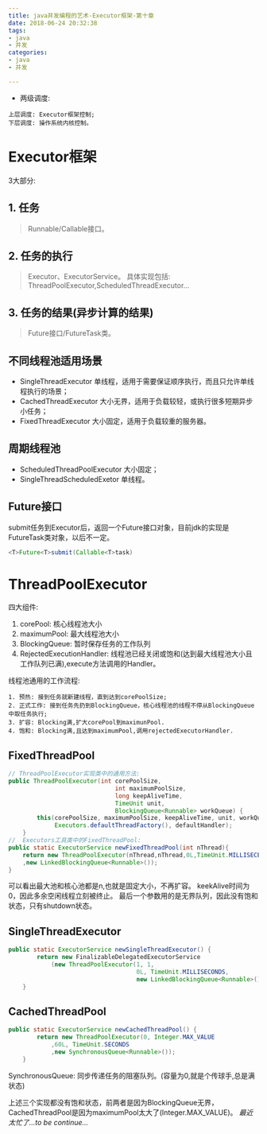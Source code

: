 ```yaml
---
title: java并发编程的艺术-Executor框架-第十章
date: 2018-06-24 20:32:38
tags: 
- java
- 并发
categories:
- java
- 并发

---
```



- 两级调度:
```
上层调度: Executor框架控制;
下层调度: 操作系统内核控制。
```

# Executor框架
3大部分:
## 1. 任务
> Runnable/Callable接口。

## 2. 任务的执行
> Executor、ExecutorService。
具体实现包括: ThreadPoolExecutor,ScheduledThreadExecutor...

## 3. 任务的结果(异步计算的结果)
> Future接口/FutureTask类。

## 不同线程池适用场景
- SingleThreadExecutor
单线程，适用于需要保证顺序执行，而且只允许单线程执行的场景；
- CachedThreadExecutor
大小无界，适用于负载较轻，或执行很多短期异步小任务；
- FixedThreadExecutor
大小固定，适用于负载较重的服务器。

## 周期线程池
- ScheduledThreadPoolExecutor
大小固定；
- SingleThreadScheduledExetor
单线程。


## Future接口
submit任务到Executor后，返回一个Future接口对象，目前jdk的实现是FutureTask类对象，以后不一定。
```java
<T>Future<T>submit(Callable<T>task)
```

# ThreadPoolExecutor
四大组件:
1. corePool: 核心线程池大小
2. maximumPool: 最大线程池大小
3. BlockingQueue: 暂时保存任务的工作队列
4. RejectedExecutionHandler: 线程池已经关闭或饱和(达到最大线程池大小且工作队列已满),execute方法调用的Handler。

线程池通用的工作流程:
```
1. 预热: 接到任务就新建线程，直到达到corePoolSize;
2. 正式工作: 接到任务先扔到BlockingQueue，核心线程池的线程不停从BlockingQueue中取任务执行; 
3. 扩容: Blocking满,扩大corePool到maximunPool.
4. 饱和: Blocking满,且达到maximumPool,调用rejectedExecutorHandler.
```

## FixedThreadPool
```java
// ThreadPoolExecutor实现类中的通用方法:
public ThreadPoolExecutor(int corePoolSize,
                              int maximumPoolSize,
                              long keepAliveTime,
                              TimeUnit unit,
                              BlockingQueue<Runnable> workQueue) {
        this(corePoolSize, maximumPoolSize, keepAliveTime, unit, workQueue,
             Executors.defaultThreadFactory(), defaultHandler);
    }
//  Executors工具类中的FixedThreadPool:
public static ExecutorService newFixedThreadPool(int nThread){
    return new ThreadPoolExecutor(nThread,nThread,0L,TimeUnit.MILLISECENDS
    ,new LinkedBlockingQueue<Runnable>());
}
```
可以看出最大池和核心池都是n,也就是固定大小，不再扩容。
keekAlive时间为0，因此多余空闲线程立刻被终止。
最后一个参数用的是无界队列，因此没有饱和状态，只有shutdown状态。

## SingleThreadExecutor
```java
public static ExecutorService newSingleThreadExecutor() {
        return new FinalizableDelegatedExecutorService
            (new ThreadPoolExecutor(1, 1,
                                    0L, TimeUnit.MILLISECONDS,
                                    new LinkedBlockingQueue<Runnable>()));
    }
```

## CachedThreadPool
```java
public static ExecutorService newCachedThreadPool() {
        return new ThreadPoolExecutor(0, Integer.MAX_VALUE
            ,60L, TimeUnit.SECONDS
            ,new SynchronousQueue<Runnable>());
    }
```
SynchronousQueue: 同步传递任务的阻塞队列。(容量为0,就是个传球手,总是满状态)

上述三个实现都没有饱和状态，前两者是因为BlockingQueue无界，
CachedThreadPool是因为maximumPool太大了(Integer.MAX_VALUE)。
*最近太忙了...to be continue...*


